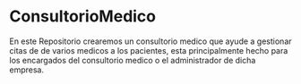 # ConsultorioMedico
En este Repositorio crearemos un consultorio medico que ayude a gestionar citas de de varios medicos a los pacientes, esta principalmente hecho para los encargados del consultorio medico o el administrador de dicha empresa.
